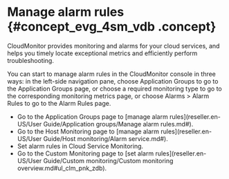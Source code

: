 # Manage alarm rules {#concept_evg_4sm_vdb .concept}

CloudMonitor provides monitoring and alarms for your cloud services, and helps you timely locate exceptional metrics and efficiently perform troubleshooting.

You can start to manage alarm rules in the CloudMonitor console in three ways: in the left-side navigation pane, choose Application Groups to go to the Application Groups page, or choose a required monitoring type to go to the corresponding monitoring metrics page, or choose Alarms \> Alarm Rules to go to the Alarm Rules page.

-   Go to the Application Groups page to [manage alarm rules](reseller.en-US/User Guide/Application groups/Manage alarm rules.md#).
-   Go to the Host Monitoring page to [manage alarm rules](reseller.en-US/User Guide/Host monitoring/Alarm service.md#).
-   Set alarm rules in Cloud Service Monitoring.
-   Go to the Custom Monitoring page to [set alarm rules](reseller.en-US/User Guide/Custom monitoring/Custom monitoring overview.md#ul_clm_pnk_zdb).

